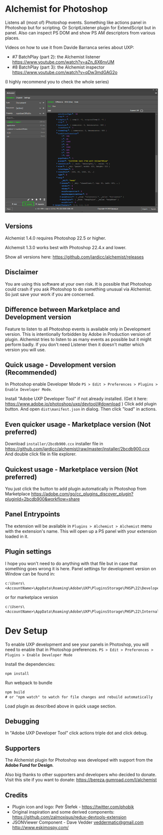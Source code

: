# Alchemist for Photoshop

Listens all (most of) Photoshop events. Something like actions panel in Photoshop but for scripting. Or ScriptListener plugin for ExtendScript but in panel. Also can inspect PS DOM and show PS AM descriptors from various places.

Videos on how to use it from Davide Barranca series about UXP:
- #7 BatchPlay (part 2): the Alchemist listener https://www.youtube.com/watch?v=aZn_6X6nvUM
- #8 BatchPlay (part 3): the Alchemist inspector https://www.youtube.com/watch?v=qDw3mdGAG2o

(I highly recommend you to check the whole series)

![alt Plugin screenshot](md_images/screen.png)

## Versions
Alchemist 1.4.0 requires Photoshop 22.5 or higher.

Alchemsit 1.3.0 works best with Photoshop 22.4.x and lower.

Show all versions here: https://github.com/jardicc/alchemist/releases

## Disclaimer
You are using this software at your own risk. It is possible that Photoshop could crash if you ask Photoshop to do something unusual via Alchemist. So just save your work if you are concerned. 

## Difference between Marketplace and Development version
Feature to listen to all Photoshop events is available only in Development version. This is intentionally forbidden by Adobe in Production version of plugin. Alchemist tries to listen to as many events as possible but it might perform badly. If you don't need Listener then it doesn't matter which version you will use.

## Quick usage - Development version (Recommended)
In Photoshop enable Developer Mode `PS > Edit > Preferences > Plugins > Enable Developer Mode`.

Install "Adobe UXP Developer Tool" if not already installed. (Get it here: https://www.adobe.io/photoshop/uxp/devtool/#download ) 
Click add plugin button. And open `dist\manifest.json` in dialog. Then click "load" in actions.

## Even quicker usage - Marketplace version  (Not preferred)
Download `installer/2bcdb900.ccx` installer file in https://github.com/jardicc/alchemist/raw/master/installer/2bcdb900.ccx And double click file in file explorer.

## Quickest usage - Marketplace version  (Not preferred)
You just click the button to add plugin automatically in Photoshop from Marketplace https://adobe.com/go/cc_plugins_discover_plugin?pluginId=2bcdb900&workflow=share

## Panel Entrypoints
The extension will be available in `Plugins > Alchemist > Alchemist` menu with the extension's name. This will open up a PS panel with your extension loaded in it.

## Plugin settings
I hope you won't need to do anything with that file but in case that something goes wrong it is here.
Panel settings for development version on Window can be found in: 
```
c:\Users\<AccountName>\AppData\Roaming\Adobe\UXP\PluginsStorage\PHSP\22\Developer\2bcdb900\PluginData\settings.json
```

or for marketplace version
```
c:\Users\<AccountName>\AppData\Roaming\Adobe\UXP\PluginsStorage\PHSP\22\Internal\2bcdb900\PluginData\settings.json
```


# Dev Setup
To enable UXP development and see your panels in Photoshop, you will need to enable that in Photoshop preferences.
`PS > Edit > Preferences > Plugins > Enable Developer Mode`

Install the dependencies:

```
npm install
```

Run webpack to bundle

```
npm build
# or "npm watch" to watch for file changes and rebuild automatically
```
Load plugin as described above in quick usage section.

## Debugging

In "Adobe UXP Developer Tool" click actions triple dot and click debug.

## Supporters
The Alchemist plugin for Photoshop was developed with support from the **Adobe Fund for Design**.

Also big thanks to other supporters and developers who decided to donate.
Visit this site if you want to donate: https://bereza.gumroad.com/l/alchemist

## Credits

- Plugin icon and logo: Petr Štefek - https://twitter.com/phobik
- Original inspiration and some derived components: https://github.com/zalmoxisus/redux-devtools-extension
- JSONViewer Component - Dave Vedder <veddermatic@gmail.com> http://www.eskimospy.com/
